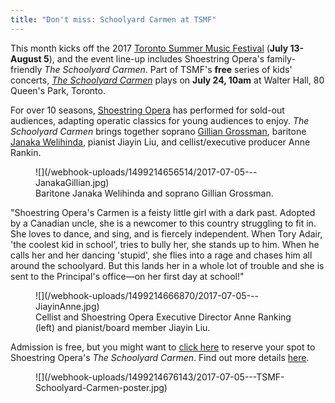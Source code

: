 ```yaml
---
title: "Don't miss: Schoolyard Carmen at TSMF"
---
```


This month kicks off the 2017 [Toronto Summer Music Festival](http://www.torontosummermusic.com/2017-festival/) (**July 13-August 5**), and the event line-up includes Shoestring Opera's family-friendly *The Schoolyard Carmen*. Part of TSMF's **free** series of kids' concerts, [*The Schoolyard Carmen*](http://www.torontosummermusic.com/2017-festival/kids-concerts-free/july-26-schoolyard-carmen-kids-concert-2/) plays on **July 24, 10am** at Walter Hall, 80 Queen's Park, Toronto.

For over 10 seasons, [Shoestring Opera](/scene/companies/shoestring-opera/) has performed for sold-out audiences, adapting operatic classics for young audiences to enjoy. *The Schoolyard Carmen* brings together soprano [Gillian Grossman](/scene/people/gillian-grossman/), baritone [Janaka Welihinda](/scene/people/janaka-welihinda/), pianist Jiayin Liu, and cellist/executive producer Anne Rankin.

<figure data-type="image">
![](/webhook-uploads/1499214656514/2017-07-05---JanakaGillian.jpg)
<figcaption>Baritone Janaka Welihinda and soprano Gillian Grossman.</figcaption>
</figure>

"Shoestring Opera's Carmen is a feisty little girl with a dark past. Adopted by a Canadian uncle, she is a newcomer to this country struggling to fit in. She loves to dance, and sing, and is fiercely independent. When Tory Adair, 'the coolest kid in school', tries to bully her, she stands up to him. When he calls her and her dancing 'stupid', she flies into a rage and chases him all around the schoolyard. But this lands her in a whole lot of trouble and she is sent to the Principal's office—on her first day at school!"

<figure data-type="image">
![](/webhook-uploads/1499214666870/2017-07-05---JiayinAnne.jpg)
<figcaption>Cellist and Shoestring Opera Executive Director Anne Ranking (left) and pianist/board member Jiayin Liu.</figcaption>
</figure>

Admission is free, but you might want to [click here](https://www.eventbrite.ca/e/tsm-kids-concert-schoolyard-carmen-tickets-34513128697) to reserve your spot to Shoestring Opera's *The Schoolyard Carmen*. Find out more details [here](https://www.eventbrite.ca/e/tsm-kids-concert-schoolyard-carmen-tickets-34513128697).

<figure data-type="image">
![](/webhook-uploads/1499214676143/2017-07-05---TSMF-Schoolyard-Carmen-poster.jpg)
<figcaption></figcaption>
</figure>
